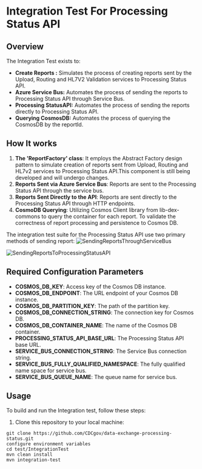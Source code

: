# Integration Test For Processing Status API

## Overview
The Integration Test exists to:

- **Create Reports :** Simulates the process of creating reports sent by the Upload, Routing and HL7V2 Validation services to Processing Status API.
- **Azure Service Bus:** Automates the process of sending the reports to Processing Status API through Service Bus.
- **Processing StatusAPI:** Automates the process of sending the reports directly to Processing Status API.
- **Querying CosmosDB:** Automates the process of querying the CosmosDB by the reportId.

## How It works

1. **The 'ReportFactory' class**: It employs the Abstract Factory design pattern to simulate creation of reports sent from Upload, Routing and HL7v2 services to Processing Status API.This component is still being developed and will undergo changes.
2. **Reports Sent via Azure Service Bus**: Reports are sent to the Processing Status API through the service bus.
3. **Reports Sent Directly to the API**: Reports are sent directly to the Processing Status API through HTTP endpoints.
4. **CosmoDB Querying**: Utilizing Cosmos Client library from lib-dex-commons to query the  container for each report. To validate the correctness of report processing and persistence to Cosmos DB.

The integration test suite for the Processing Status API use two primary methods of sending report:
![SendingReportsThroughServiceBus](https://github.com/CDCgov/data-exchange-processing-status/assets/137535421/7da1c249-91e3-4734-821b-6490cbac9173)

![SendingReportsToProcessingStatusAPI](https://github.com/CDCgov/data-exchange-processing-status/assets/137535421/bc2776af-551b-44c2-8978-3999e680a039)

## Required Configuration Parameters
- **COSMOS_DB_KEY**: Access key of the Cosmos DB instance.
- **COSMOS_DB_ENDPOINT**: The URL endpoint of your Cosmos DB instance.
- **COSMOS_DB_PARTITION_KEY**: The path of the partition key.
- **COSMOS_DB_CONNECTION_STRING**: The connection key for Cosmos DB.
- **COSMOS_DB_CONTAINER_NAME**: The name of the Cosmos DB container.
- **PROCESSING_STATUS_API_BASE_URL**: The Processing Status API base URL.
- **SERVICE_BUS_CONNECTION_STRING**: The Service Bus connection string.
- **SERVICE_BUS_FULLY_QUALIFIED_NAMESPACE**: The fully qualified name space for service bus.
- **SERVICE_BUS_QUEUE_NAME**: The queue name for service bus.

## Usage
To build and run the Integration test, follow these steps:
1. Clone this repository to your local machine:
```
git clone https://github.com/CDCgov/data-exchange-processing-status.git
configure environment variables
cd test/IntegrationTest
mvn clean install
mvn integration-test